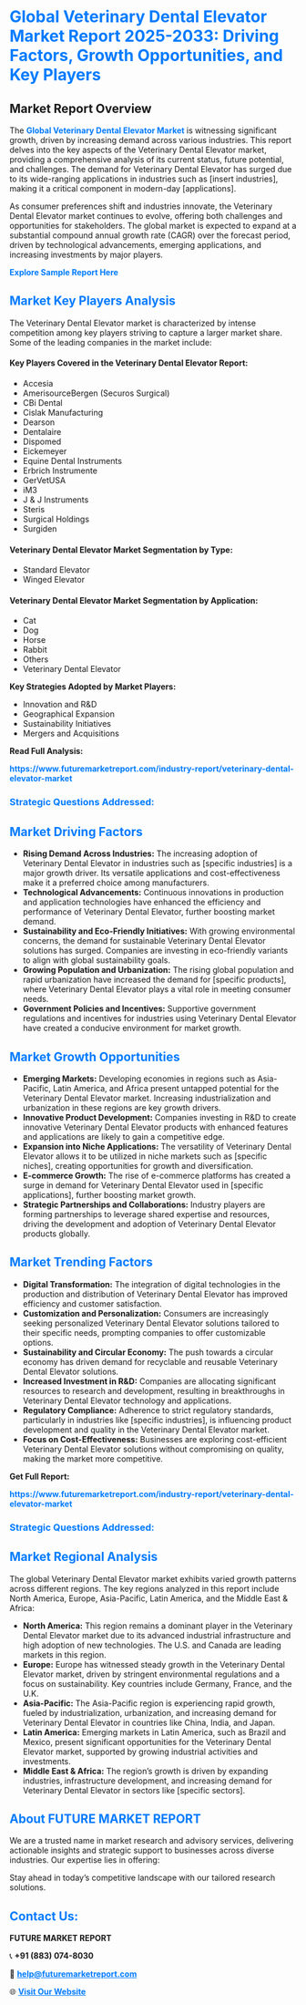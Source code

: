 <h1 style="color: #007BFF;">Global Veterinary Dental Elevator Market Report 2025-2033: Driving Factors, Growth Opportunities, and Key Players</h1>

<section id="overview">
<h2>Market Report Overview</h2>
<p>The <a href="https://www.futuremarketreport.com/industry-report/veterinary-dental-elevator-market" style="color: #007BFF; text-decoration: none;"><strong>Global Veterinary Dental Elevator Market</strong></a> is witnessing significant growth, driven by increasing demand across various industries. This report delves into the key aspects of the Veterinary Dental Elevator market, providing a comprehensive analysis of its current status, future potential, and challenges. The demand for Veterinary Dental Elevator has surged due to its wide-ranging applications in industries such as [insert industries], making it a critical component in modern-day [applications].</p>
<p>As consumer preferences shift and industries innovate, the Veterinary Dental Elevator market continues to evolve, offering both challenges and opportunities for stakeholders. The global market is expected to expand at a substantial compound annual growth rate (CAGR) over the forecast period, driven by technological advancements, emerging applications, and increasing investments by major players.</p>
</section>

<section id="overview">
<p><a href="https://www.futuremarketreport.com/request-sample/reportId=123450" style="color: #007BFF; text-decoration: none;"><strong>Explore Sample Report Here</strong></a></p>
</section>

<section id="key-players">
<h2 style="color: #007BFF;">Market Key Players Analysis</h2>
<p>The Veterinary Dental Elevator market is characterized by intense competition among key players striving to capture a larger market share. Some of the leading companies in the market include:</p>
<h4>Key Players Covered in the Veterinary Dental Elevator Report:</h4>
<ul><li>Accesia</li><li>AmerisourceBergen (Securos Surgical)</li><li>CBi Dental</li><li>Cislak Manufacturing</li><li>Dearson</li><li>Dentalaire</li><li>Dispomed</li><li>Eickemeyer</li><li>Equine Dental Instruments</li><li>Erbrich Instrumente</li><li>GerVetUSA</li><li>iM3</li><li>J &amp; J Instruments</li><li>Steris</li><li>Surgical Holdings</li><li>Surgiden</li></ul>
<h4>Veterinary Dental Elevator Market Segmentation by Type:</h4>
<ul><li>Standard Elevator</li><li>Winged Elevator</li></ul>

<h4>Veterinary Dental Elevator Market Segmentation by Application:</h4>
<ul><li>Cat</li><li>Dog</li><li>Horse</li><li>Rabbit</li><li>Others</li><li>Veterinary Dental Elevator</li></ul>
<p><strong>Key Strategies Adopted by Market Players:</strong></p>
<ul>
<li>Innovation and R&D</li>
<li>Geographical Expansion</li>
<li>Sustainability Initiatives</li>
<li>Mergers and Acquisitions</li>
</ul>
</section>

<section>
<p><strong>Read Full Analysis: </strong></p><a href="https://www.futuremarketreport.com/industry-report/veterinary-dental-elevator-market" style="color: #007BFF; text-decoration: none;"><strong>https://www.futuremarketreport.com/industry-report/veterinary-dental-elevator-market</strong></a>
<h3 style="color: #007BFF;">Strategic Questions Addressed:</h3>
</section>

<section id="driving-factors">
<h2 style="color: #007BFF;">Market Driving Factors</h2>
<ul>
<li><strong>Rising Demand Across Industries:</strong> The increasing adoption of Veterinary Dental Elevator in industries such as [specific industries] is a major growth driver. Its versatile applications and cost-effectiveness make it a preferred choice among manufacturers.</li>
<li><strong>Technological Advancements:</strong> Continuous innovations in production and application technologies have enhanced the efficiency and performance of Veterinary Dental Elevator, further boosting market demand.</li>
<li><strong>Sustainability and Eco-Friendly Initiatives:</strong> With growing environmental concerns, the demand for sustainable Veterinary Dental Elevator solutions has surged. Companies are investing in eco-friendly variants to align with global sustainability goals.</li>
<li><strong>Growing Population and Urbanization:</strong> The rising global population and rapid urbanization have increased the demand for [specific products], where Veterinary Dental Elevator plays a vital role in meeting consumer needs.</li>
<li><strong>Government Policies and Incentives:</strong> Supportive government regulations and incentives for industries using Veterinary Dental Elevator have created a conducive environment for market growth.</li>
</ul>
</section>

<section id="growth-opportunities">
<h2 style="color: #007BFF;">Market Growth Opportunities</h2>
<ul>
<li><strong>Emerging Markets:</strong> Developing economies in regions such as Asia-Pacific, Latin America, and Africa present untapped potential for the Veterinary Dental Elevator market. Increasing industrialization and urbanization in these regions are key growth drivers.</li>
<li><strong>Innovative Product Development:</strong> Companies investing in R&D to create innovative Veterinary Dental Elevator products with enhanced features and applications are likely to gain a competitive edge.</li>
<li><strong>Expansion into Niche Applications:</strong> The versatility of Veterinary Dental Elevator allows it to be utilized in niche markets such as [specific niches], creating opportunities for growth and diversification.</li>
<li><strong>E-commerce Growth:</strong> The rise of e-commerce platforms has created a surge in demand for Veterinary Dental Elevator used in [specific applications], further boosting market growth.</li>
<li><strong>Strategic Partnerships and Collaborations:</strong> Industry players are forming partnerships to leverage shared expertise and resources, driving the development and adoption of Veterinary Dental Elevator products globally.</li>
</ul>
</section>

<section id="trending-factors">
<h2 style="color: #007BFF;">Market Trending Factors</h2>
<ul>
<li><strong>Digital Transformation:</strong> The integration of digital technologies in the production and distribution of Veterinary Dental Elevator has improved efficiency and customer satisfaction.</li>
<li><strong>Customization and Personalization:</strong> Consumers are increasingly seeking personalized Veterinary Dental Elevator solutions tailored to their specific needs, prompting companies to offer customizable options.</li>
<li><strong>Sustainability and Circular Economy:</strong> The push towards a circular economy has driven demand for recyclable and reusable Veterinary Dental Elevator solutions.</li>
<li><strong>Increased Investment in R&D:</strong> Companies are allocating significant resources to research and development, resulting in breakthroughs in Veterinary Dental Elevator technology and applications.</li>
<li><strong>Regulatory Compliance:</strong> Adherence to strict regulatory standards, particularly in industries like [specific industries], is influencing product development and quality in the Veterinary Dental Elevator market.</li>
<li><strong>Focus on Cost-Effectiveness:</strong> Businesses are exploring cost-efficient Veterinary Dental Elevator solutions without compromising on quality, making the market more competitive.</li>
</ul>
</section>

<section>
<p><strong>Get Full Report: </strong></p><a href="https://www.futuremarketreport.com/industry-report/veterinary-dental-elevator-market" style="color: #007BFF; text-decoration: none;"><strong>https://www.futuremarketreport.com/industry-report/veterinary-dental-elevator-market</strong></a>
<h3 style="color: #007BFF;">Strategic Questions Addressed:</h3>
</section>


<section id="regional-analysis">
<h2 style="color: #007BFF;">Market Regional Analysis</h2>
<p>The global Veterinary Dental Elevator market exhibits varied growth patterns across different regions. The key regions analyzed in this report include North America, Europe, Asia-Pacific, Latin America, and the Middle East & Africa:</p>
<ul>
<li><strong>North America:</strong> This region remains a dominant player in the Veterinary Dental Elevator market due to its advanced industrial infrastructure and high adoption of new technologies. The U.S. and Canada are leading markets in this region.</li>
<li><strong>Europe:</strong> Europe has witnessed steady growth in the Veterinary Dental Elevator market, driven by stringent environmental regulations and a focus on sustainability. Key countries include Germany, France, and the U.K.</li>
<li><strong>Asia-Pacific:</strong> The Asia-Pacific region is experiencing rapid growth, fueled by industrialization, urbanization, and increasing demand for Veterinary Dental Elevator in countries like China, India, and Japan.</li>
<li><strong>Latin America:</strong> Emerging markets in Latin America, such as Brazil and Mexico, present significant opportunities for the Veterinary Dental Elevator market, supported by growing industrial activities and investments.</li>
<li><strong>Middle East & Africa:</strong> The region’s growth is driven by expanding industries, infrastructure development, and increasing demand for Veterinary Dental Elevator in sectors like [specific sectors].</li>
</ul>
</section>

<footer>
<h2 style="color: #007BFF;">About FUTURE MARKET REPORT</h2>
<p>We are a trusted name in market research and advisory services, delivering actionable insights and strategic support to businesses across diverse industries. Our expertise lies in offering:</p>

<p>Stay ahead in today’s competitive landscape with our tailored research solutions.</p>

<h2 style="color: #007BFF;">Contact Us:</h2>
<p><strong>FUTURE MARKET REPORT</strong></p>
<p>📞 <strong>+91 (883) 074-8030</strong></p>
<p>📧 <strong><a href="mailto:help@futuremarketreport.com" style="color: #007BFF;">help@futuremarketreport.com</a></strong></p>
<p>🌐 <strong><a href="https://www.futuremarketreport.com/" style="color: #007BFF;">Visit Our Website</a></strong></p>
</footer>